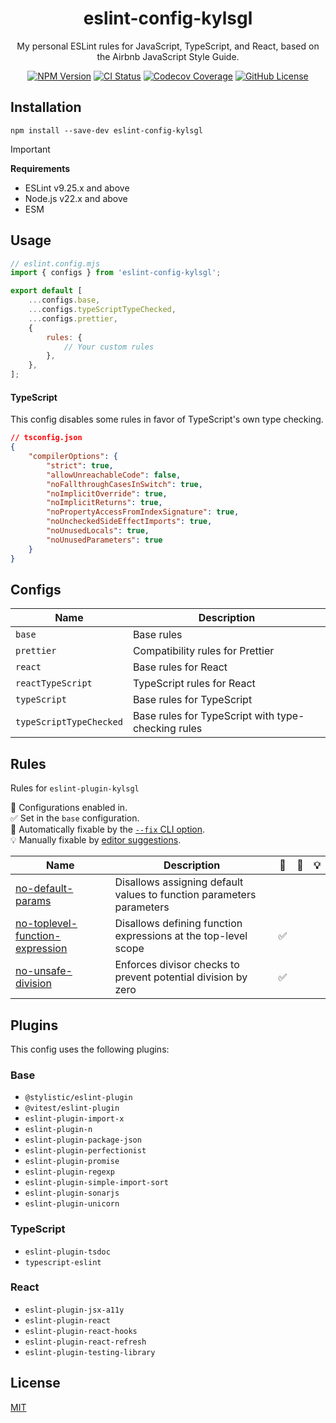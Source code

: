 <h1 align="center">eslint-config-kylsgl</h1>

<p align="center">
    My personal ESLint rules for JavaScript, TypeScript, and React, based on the Airbnb JavaScript Style Guide.
</p>

<div align="center">
    <a href="https://www.npmjs.com/package/eslint-config-kylsgl"><img alt="NPM Version" src="https://img.shields.io/npm/v/eslint-config-kylsgl" /></a>
    <a href="https://github.com/kylsgl/eslint-config-kylsgl-beta/actions/workflows/ci.yml"><img alt="CI Status" src="https://img.shields.io/github/actions/workflow/status/kylsgl/eslint-config-kylsgl-beta/ci.yml?label=CI" /></a>
    <a href="https://codecov.io/github/kylsgl/eslint-config-kylsgl-beta"><img alt="Codecov Coverage" src="https://codecov.io/github/kylsgl/eslint-config-kylsgl-beta/branch/main/graph/badge.svg?token=7PW768FR8S" /></a>
    <a href="https://github.com/kylsgl/eslint-config-kylsgl-beta/blob/master/LICENSE"><img alt="GitHub License" src="https://img.shields.io/github/license/kylsgl/eslint-config-kylsgl-beta" /></a>
</div>

## Installation

```shell
npm install --save-dev eslint-config-kylsgl
```

> [!IMPORTANT]
>
> **Requirements**
>
> - ESLint v9.25.x and above
> - Node.js v22.x and above
> - ESM

## Usage

```js
// eslint.config.mjs
import { configs } from 'eslint-config-kylsgl';

export default [
	...configs.base,
	...configs.typeScriptTypeChecked,
	...configs.prettier,
	{
		rules: {
			// Your custom rules
		},
	},
];
```

#### TypeScript

This config disables some rules in favor of TypeScript's own type checking.

```json
// tsconfig.json
{
	"compilerOptions": {
		"strict": true,
		"allowUnreachableCode": false,
		"noFallthroughCasesInSwitch": true,
		"noImplicitOverride": true,
		"noImplicitReturns": true,
		"noPropertyAccessFromIndexSignature": true,
		"noUncheckedSideEffectImports": true,
		"noUnusedLocals": true,
		"noUnusedParameters": true
	}
}
```

## Configs

| Name                    | Description                                        |
| ----------------------- | -------------------------------------------------- |
| `base`                  | Base rules                                         |
| `prettier`              | Compatibility rules for Prettier                   |
| `react`                 | Base rules for React                               |
| `reactTypeScript`       | TypeScript rules for React                         |
| `typeScript`            | Base rules for TypeScript                          |
| `typeScriptTypeChecked` | Base rules for TypeScript with type-checking rules |

## Rules

Rules for `eslint-plugin-kylsgl`

💼 Configurations enabled in.\
✅ Set in the `base` configuration.\
🔧 Automatically fixable by the [`--fix` CLI option](https://eslint.org/docs/latest/use/command-line-interface#--fix).\
💡 Manually fixable by [editor suggestions](https://eslint.org/docs/latest/use/core-concepts#rule-suggestions).

| Name                                                                                          | Description                                                          | 💼  | 🔧  | 💡  |
| --------------------------------------------------------------------------------------------- | -------------------------------------------------------------------- | --- | --- | --- |
| [no-default-params](src/plugins/kylsgl/docs/no-default-params.md)                             | Disallows assigning default values to function parameters parameters |     |     |     |
| [no-toplevel-function-expression](src/plugins/kylsgl/docs/no-toplevel-function-expression.md) | Disallows defining function expressions at the top-level scope       | ✅  |     |     |
| [no-unsafe-division](src/plugins/kylsgl/docs/no-unsafe-division.md)                           | Enforces divisor checks to prevent potential division by zero        | ✅  |     |     |

## Plugins

This config uses the following plugins:

### Base

- `@stylistic/eslint-plugin`
- `@vitest/eslint-plugin`
- `eslint-plugin-import-x`
- `eslint-plugin-n`
- `eslint-plugin-package-json`
- `eslint-plugin-perfectionist`
- `eslint-plugin-promise`
- `eslint-plugin-regexp`
- `eslint-plugin-simple-import-sort`
- `eslint-plugin-sonarjs`
- `eslint-plugin-unicorn`

### TypeScript

- `eslint-plugin-tsdoc`
- `typescript-eslint`

### React

- `eslint-plugin-jsx-a11y`
- `eslint-plugin-react`
- `eslint-plugin-react-hooks`
- `eslint-plugin-react-refresh`
- `eslint-plugin-testing-library`

## License

[MIT](https://github.com/kylsgl/eslint-config-kylsgl-beta/blob/master/LICENSE)
